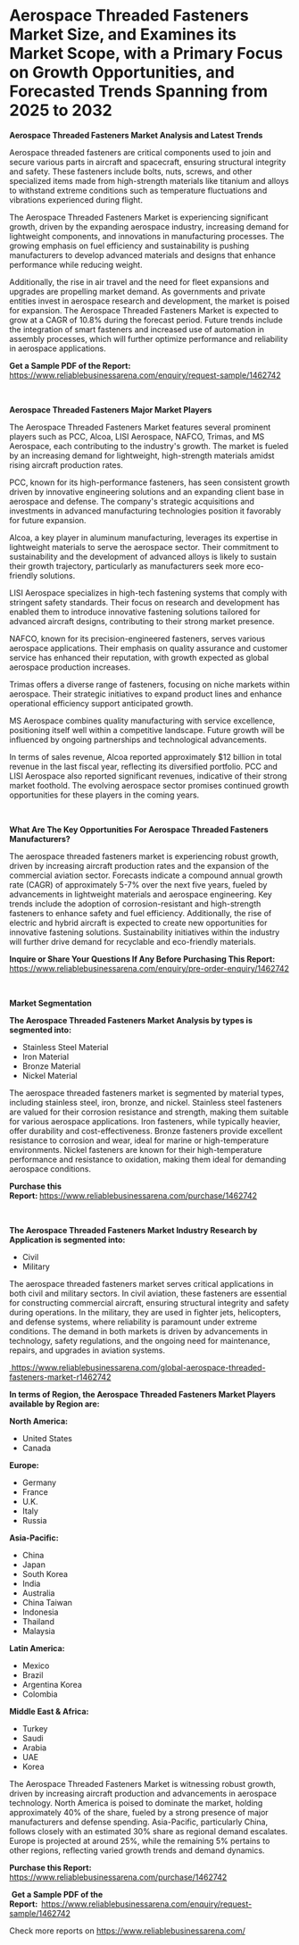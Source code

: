 <p><h1>Aerospace Threaded Fasteners Market Size, and Examines its Market Scope, with a Primary Focus on Growth Opportunities, and Forecasted Trends Spanning from 2025 to 2032</h1></p><p><strong>Aerospace Threaded Fasteners Market Analysis and Latest Trends</strong></p>
<p><p>Aerospace threaded fasteners are critical components used to join and secure various parts in aircraft and spacecraft, ensuring structural integrity and safety. These fasteners include bolts, nuts, screws, and other specialized items made from high-strength materials like titanium and alloys to withstand extreme conditions such as temperature fluctuations and vibrations experienced during flight.</p><p>The Aerospace Threaded Fasteners Market is experiencing significant growth, driven by the expanding aerospace industry, increasing demand for lightweight components, and innovations in manufacturing processes. The growing emphasis on fuel efficiency and sustainability is pushing manufacturers to develop advanced materials and designs that enhance performance while reducing weight.</p><p>Additionally, the rise in air travel and the need for fleet expansions and upgrades are propelling market demand. As governments and private entities invest in aerospace research and development, the market is poised for expansion. The Aerospace Threaded Fasteners Market is expected to grow at a CAGR of 10.8% during the forecast period. Future trends include the integration of smart fasteners and increased use of automation in assembly processes, which will further optimize performance and reliability in aerospace applications.</p></p>
<p><strong>Get a Sample PDF of the Report:&nbsp;</strong> <a href="https://www.reliablebusinessarena.com/enquiry/request-sample/1462742?utm_campaign=3515&utm_medium=2&utm_source=Github&utm_content=ia&utm_term=03042025&utm_id=aerospace-threaded-fasteners">https://www.reliablebusinessarena.com/enquiry/request-sample/1462742</a></p>
<p>&nbsp;</p>
<p><strong>Aerospace Threaded Fasteners Major Market Players</strong></p>
<p><p>The Aerospace Threaded Fasteners Market features several prominent players such as PCC, Alcoa, LISI Aerospace, NAFCO, Trimas, and MS Aerospace, each contributing to the industry's growth. The market is fueled by an increasing demand for lightweight, high-strength materials amidst rising aircraft production rates.</p><p>PCC, known for its high-performance fasteners, has seen consistent growth driven by innovative engineering solutions and an expanding client base in aerospace and defense. The company's strategic acquisitions and investments in advanced manufacturing technologies position it favorably for future expansion.</p><p>Alcoa, a key player in aluminum manufacturing, leverages its expertise in lightweight materials to serve the aerospace sector. Their commitment to sustainability and the development of advanced alloys is likely to sustain their growth trajectory, particularly as manufacturers seek more eco-friendly solutions.</p><p>LISI Aerospace specializes in high-tech fastening systems that comply with stringent safety standards. Their focus on research and development has enabled them to introduce innovative fastening solutions tailored for advanced aircraft designs, contributing to their strong market presence.</p><p>NAFCO, known for its precision-engineered fasteners, serves various aerospace applications. Their emphasis on quality assurance and customer service has enhanced their reputation, with growth expected as global aerospace production increases.</p><p>Trimas offers a diverse range of fasteners, focusing on niche markets within aerospace. Their strategic initiatives to expand product lines and enhance operational efficiency support anticipated growth.</p><p>MS Aerospace combines quality manufacturing with service excellence, positioning itself well within a competitive landscape. Future growth will be influenced by ongoing partnerships and technological advancements.</p><p>In terms of sales revenue, Alcoa reported approximately $12 billion in total revenue in the last fiscal year, reflecting its diversified portfolio. PCC and LISI Aerospace also reported significant revenues, indicative of their strong market foothold. The evolving aerospace sector promises continued growth opportunities for these players in the coming years.</p></p>
<p>&nbsp;</p>
<p><strong>What Are The Key Opportunities For Aerospace Threaded Fasteners Manufacturers?</strong></p>
<p><p>The aerospace threaded fasteners market is experiencing robust growth, driven by increasing aircraft production rates and the expansion of the commercial aviation sector. Forecasts indicate a compound annual growth rate (CAGR) of approximately 5-7% over the next five years, fueled by advancements in lightweight materials and aerospace engineering. Key trends include the adoption of corrosion-resistant and high-strength fasteners to enhance safety and fuel efficiency. Additionally, the rise of electric and hybrid aircraft is expected to create new opportunities for innovative fastening solutions. Sustainability initiatives within the industry will further drive demand for recyclable and eco-friendly materials.</p></p>
<p><strong>Inquire or Share Your Questions If Any Before Purchasing This Report:</strong> <a href="https://www.reliablebusinessarena.com/enquiry/pre-order-enquiry/1462742?utm_campaign=3515&utm_medium=2&utm_source=Github&utm_content=ia&utm_term=03042025&utm_id=aerospace-threaded-fasteners">https://www.reliablebusinessarena.com/enquiry/pre-order-enquiry/1462742</a></p>
<p>&nbsp;</p>
<p><strong>Market Segmentation</strong></p>
<p><strong>The Aerospace Threaded Fasteners Market Analysis by types is segmented into:</strong></p>
<p><ul><li>Stainless Steel Material</li><li>Iron Material</li><li>Bronze Material</li><li>Nickel Material</li></ul></p>
<p><p>The aerospace threaded fasteners market is segmented by material types, including stainless steel, iron, bronze, and nickel. Stainless steel fasteners are valued for their corrosion resistance and strength, making them suitable for various aerospace applications. Iron fasteners, while typically heavier, offer durability and cost-effectiveness. Bronze fasteners provide excellent resistance to corrosion and wear, ideal for marine or high-temperature environments. Nickel fasteners are known for their high-temperature performance and resistance to oxidation, making them ideal for demanding aerospace conditions.</p></p>
<p><strong>Purchase this Report:&nbsp;</strong><a href="https://www.reliablebusinessarena.com/purchase/1462742?utm_campaign=3515&utm_medium=2&utm_source=Github&utm_content=ia&utm_term=03042025&utm_id=aerospace-threaded-fasteners">https://www.reliablebusinessarena.com/purchase/1462742</a></p>
<p>&nbsp;</p>
<p><strong>The Aerospace Threaded Fasteners Market Industry Research by Application is segmented into:</strong></p>
<p><ul><li>Civil</li><li>Military</li></ul></p>
<p><p>The aerospace threaded fasteners market serves critical applications in both civil and military sectors. In civil aviation, these fasteners are essential for constructing commercial aircraft, ensuring structural integrity and safety during operations. In the military, they are used in fighter jets, helicopters, and defense systems, where reliability is paramount under extreme conditions. The demand in both markets is driven by advancements in technology, safety regulations, and the ongoing need for maintenance, repairs, and upgrades in aviation systems.</p></p>
<p><a href="https://www.reliablebusinessarena.com/global-aerospace-threaded-fasteners-market-r1462742?utm_campaign=3515&utm_medium=2&utm_source=Github&utm_content=ia&utm_term=03042025&utm_id=aerospace-threaded-fasteners">&nbsp;https://www.reliablebusinessarena.com/global-aerospace-threaded-fasteners-market-r1462742</a></p>
<p><strong>In terms of Region, the Aerospace Threaded Fasteners Market Players available by Region are:</strong></p>
<p>
    <p> <strong> North America: </strong>
        <ul>
            <li>United States</li>
            <li>Canada</li>
        </ul>
        </p> 
    <p> <strong> Europe: </strong>
        <ul>
            <li>Germany</li>
            <li>France</li>
            <li>U.K.</li>
            <li>Italy</li>
            <li>Russia</li>
        </ul>
        </p> 
    <p> <strong> Asia-Pacific: </strong>
        <ul>
            <li>China</li>
            <li>Japan</li>
            <li>South Korea</li>
            <li>India</li>
            <li>Australia</li>
            <li>China Taiwan</li>
            <li>Indonesia</li>
            <li>Thailand</li>
            <li>Malaysia</li>
        </ul>
        </p> 
    <p> <strong> Latin America: </strong>
        <ul>
            <li>Mexico</li>
            <li>Brazil</li>
            <li>Argentina Korea</li>
            <li>Colombia</li>
        </ul>
        </p> 
    <p> <strong> Middle East & Africa: </strong>
        <ul>
            <li>Turkey</li>
            <li>Saudi</li>
            <li>Arabia</li>
            <li>UAE</li>
            <li>Korea</li>
        </ul>
    </p>
    </p>
<p><p>The Aerospace Threaded Fasteners Market is witnessing robust growth, driven by increasing aircraft production and advancements in aerospace technology. North America is poised to dominate the market, holding approximately 40% of the share, fueled by a strong presence of major manufacturers and defense spending. Asia-Pacific, particularly China, follows closely with an estimated 30% share as regional demand escalates. Europe is projected at around 25%, while the remaining 5% pertains to other regions, reflecting varied growth trends and demand dynamics.</p></p>
<p><strong>Purchase this Report: </strong><a href="https://www.reliablebusinessarena.com/purchase/1462742?utm_campaign=3515&utm_medium=2&utm_source=Github&utm_content=ia&utm_term=03042025&utm_id=aerospace-threaded-fasteners">https://www.reliablebusinessarena.com/purchase/1462742</a></p>
<p>&nbsp;<strong>Get a Sample PDF of the Report:&nbsp;&nbsp;</strong><a href="https://www.reliablebusinessarena.com/enquiry/request-sample/1462742?utm_campaign=3515&utm_medium=2&utm_source=Github&utm_content=ia&utm_term=03042025&utm_id=aerospace-threaded-fasteners">https://www.reliablebusinessarena.com/enquiry/request-sample/1462742</a></p>
<p><strong></strong></p>
<p>Check more reports on <a href="https://www.reliablebusinessarena.com/?utm_campaign=3515&utm_medium=2&utm_source=Github&utm_content=ia&utm_term=03042025&utm_id=aerospace-threaded-fasteners">https://www.reliablebusinessarena.com/</a></p>